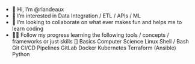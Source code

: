 - 👋 Hi, I’m @rlandeaux
- 👀 I’m interested in Data Integration / ETL / APIs / ML
- 💞️ I’m looking to collaborate on what ever makes fun and helps me to learn coding
- 👨‍🎓 Follow my progress learning the following tools / concepts / frameworks or just skills
[] Basics Computer Science
Linux
Shell / Bash
Git
CI/CD Pipelines GitLab
Docker
Kubernetes
Terraform
(Ansible)
Python
